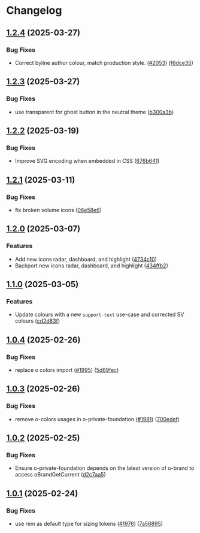 # Changelog

## [1.2.4](https://github.com/Financial-Times/origami/compare/o-private-foundation-v1.2.3...o-private-foundation-v1.2.4) (2025-03-27)


### Bug Fixes

* Correct byline author colour, match production style. ([#2053](https://github.com/Financial-Times/origami/issues/2053)) ([f6dce35](https://github.com/Financial-Times/origami/commit/f6dce35890142603201bc63ca895c172fbb042d2))

## [1.2.3](https://github.com/Financial-Times/origami/compare/o-private-foundation-v1.2.2...o-private-foundation-v1.2.3) (2025-03-27)


### Bug Fixes

* use transparent for ghost button in the neutral theme ([b300a3b](https://github.com/Financial-Times/origami/commit/b300a3b89b8c9f64432519a6028dc67078cc1d53))

## [1.2.2](https://github.com/Financial-Times/origami/compare/o-private-foundation-v1.2.1...o-private-foundation-v1.2.2) (2025-03-19)


### Bug Fixes

* Improve SVG encoding when embedded in CSS ([676b641](https://github.com/Financial-Times/origami/commit/676b64101d79ffa1c7cf4c2c7c7302b9c1e17b54))

## [1.2.1](https://github.com/Financial-Times/origami/compare/o-private-foundation-v1.2.0...o-private-foundation-v1.2.1) (2025-03-11)


### Bug Fixes

* fix broken volume icons ([06e58e6](https://github.com/Financial-Times/origami/commit/06e58e6c64ac160a93b2ac1f26a1ad8b48cd6e99))

## [1.2.0](https://github.com/Financial-Times/origami/compare/o-private-foundation-v1.1.0...o-private-foundation-v1.2.0) (2025-03-07)


### Features

* Add new icons radar, dashboard, and highlight ([4734c10](https://github.com/Financial-Times/origami/commit/4734c1037d5a1e7e310761c15771d0dfa9d3f59a))
* Backport new icons radar, dashboard, and highlight ([434ffb2](https://github.com/Financial-Times/origami/commit/434ffb2a8e7f723754f2e47131ca970c4918147c))

## [1.1.0](https://github.com/Financial-Times/origami/compare/o-private-foundation-v1.0.4...o-private-foundation-v1.1.0) (2025-03-05)


### Features

* Update colours with a new `support-text` use-case and corrected SV colours ([cd2d83f](https://github.com/Financial-Times/origami/commit/cd2d83fdf1e6644369e462b37c60524db79bf07e))

## [1.0.4](https://github.com/Financial-Times/origami/compare/o-private-foundation-v1.0.3...o-private-foundation-v1.0.4) (2025-02-26)


### Bug Fixes

* replace o colors import ([#1995](https://github.com/Financial-Times/origami/issues/1995)) ([5d69fec](https://github.com/Financial-Times/origami/commit/5d69fec38d59feee0f5da7a3ae5d4f8f3fb64f60))

## [1.0.3](https://github.com/Financial-Times/origami/compare/o-private-foundation-v1.0.2...o-private-foundation-v1.0.3) (2025-02-26)


### Bug Fixes

* remove o-colors usages in o-private-foundation ([#1991](https://github.com/Financial-Times/origami/issues/1991)) ([700edef](https://github.com/Financial-Times/origami/commit/700edefb23d1a5b51a153ba053d65b6f2b057d75))

## [1.0.2](https://github.com/Financial-Times/origami/compare/o-private-foundation-v1.0.1...o-private-foundation-v1.0.2) (2025-02-25)


### Bug Fixes

* Ensure o-private-foundation depends on the latest version of o-brand to access oBrandGetCurrent ([d2c7aa5](https://github.com/Financial-Times/origami/commit/d2c7aa5346b3a2461b5ba99175117e11cb17e1aa))

## [1.0.1](https://github.com/Financial-Times/origami/compare/o-private-foundation-v1.0.0...o-private-foundation-v1.0.1) (2025-02-24)


### Bug Fixes

* use rem as default type for sizing tokens ([#1976](https://github.com/Financial-Times/origami/issues/1976)) ([7a56895](https://github.com/Financial-Times/origami/commit/7a568959bddf6a744caaa5c17dac3047acabc292))
